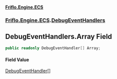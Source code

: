 #### [Friflo.Engine.ECS](index.md 'index')
### [Friflo.Engine.ECS](Friflo.Engine.ECS.md 'Friflo.Engine.ECS').[DebugEventHandlers](DebugEventHandlers.md 'Friflo.Engine.ECS.DebugEventHandlers')

## DebugEventHandlers.Array Field

```csharp
public readonly DebugEventHandler[] Array;
```

#### Field Value
[DebugEventHandler](DebugEventHandler.md 'Friflo.Engine.ECS.DebugEventHandler')[[]](https://docs.microsoft.com/en-us/dotnet/api/System.Array 'System.Array')